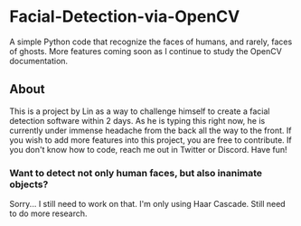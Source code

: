 # Facial-Detection-via-OpenCV
A simple Python code that recognize the faces of humans, and rarely, faces of ghosts. More features coming soon as I continue to study the OpenCV documentation.

## About
This is a project by Lin as a way to challenge himself to create a facial detection software within 2 days. As he is typing this right now, he is currently under immense headache from the back all the way to the front. If you wish to add more features into this project, you are free to contribute. If you don't know how to code, reach me out in Twitter or Discord. Have fun!

### Want to detect not only human faces, but also inanimate objects? 
Sorry... I still need to work on that. I'm only using Haar Cascade. Still need to do more research.
